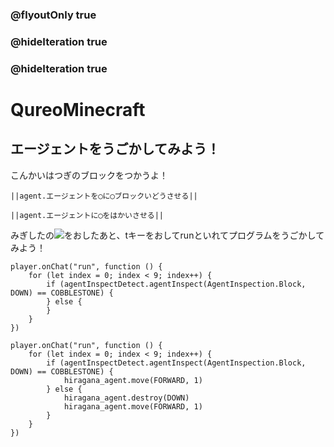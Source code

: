 ### @flyoutOnly true
### @hideIteration true
### @hideIteration true
# QureoMinecraft

## エージェントをうごかしてみよう！

こんかいはつぎのブロックをつかうよ！

``||agent.エージェントを◯に◯ブロックいどうさせる||``

``||agent.エージェントに◯をはかいさせる||``


みぎしたの![](https://raw.githubusercontent.com/camp-minecraft/TechkidsCampTutorial/master/images/playbutton.png)をおしたあと、tキーをおしてrunといれてプログラムをうごかしてみよう！

```template
player.onChat("run", function () {
    for (let index = 0; index < 9; index++) {
        if (agentInspectDetect.agentInspect(AgentInspection.Block, DOWN) == COBBLESTONE) {
        } else {
        }
    }
})
```
```ghost
player.onChat("run", function () {
    for (let index = 0; index < 9; index++) {
        if (agentInspectDetect.agentInspect(AgentInspection.Block, DOWN) == COBBLESTONE) {
            hiragana_agent.move(FORWARD, 1)
        } else {
            hiragana_agent.destroy(DOWN)
            hiragana_agent.move(FORWARD, 1)
        }
    }
})
```